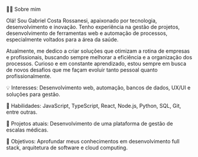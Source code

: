 👨‍💻 Sobre mim

Olá! Sou Gabriel Costa Rossanesi, apaixonado por tecnologia, desenvolvimento e inovação. Tenho experiência na gestão de projetos, desenvolvimento de ferramentas web e automação de processos, especialmente voltados para a área da saúde.

Atualmente, me dedico a criar soluções que otimizam a rotina de empresas e profissionais, buscando sempre melhorar a eficiência e a organização dos processos. Curioso e em constante aprendizado, estou sempre em busca de novos desafios que me façam evoluir tanto pessoal quanto profissionalmente.

💡 Interesses: Desenvolvimento web, automação, bancos de dados, UX/UI e soluções para gestão.

🚀 Habilidades: JavaScript, TypeScript, React, Node.js, Python, SQL, Git, entre outras.

🔭 Projetos atuais: Desenvolvimento de uma plataforma de gestão de escalas médicas.

🎯 Objetivos: Aprofundar meus conhecimentos em desenvolvimento full stack, arquitetura de software e cloud computing.

